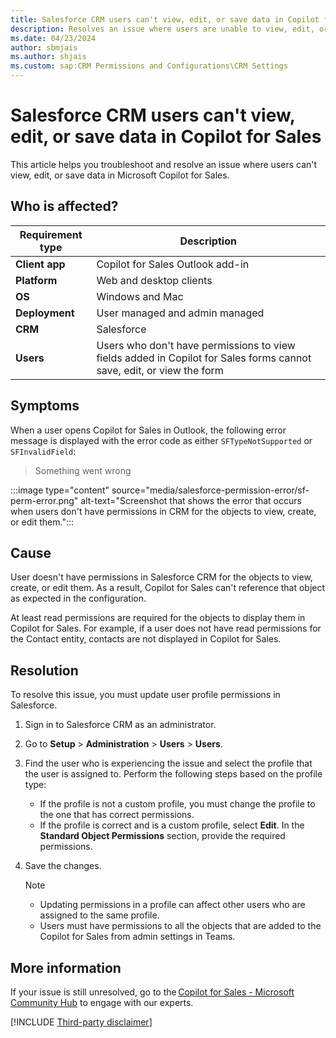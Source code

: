```yaml
---
title: Salesforce CRM users can't view, edit, or save data in Copilot for Sales
description: Resolves an issue where users are unable to view, edit, or save data in Microsoft Copilot for Sales.
ms.date: 04/23/2024
author: sbmjais
ms.author: shjais
ms.custom: sap:CRM Permissions and Configurations\CRM Settings
---
```


# Salesforce CRM users can't view, edit, or save data in Copilot for Sales

This article helps you troubleshoot and resolve an issue where users can't view, edit, or save data in Microsoft Copilot for Sales.

## Who is affected?

| Requirement type |Description  |
|---------|---------|
|**Client app**     |  Copilot for Sales Outlook add-in        |
|**Platform**     | Web and desktop clients         |
|**OS**     | Windows and Mac         |
|**Deployment**     | User managed and admin managed       |
|**CRM**     | Salesforce      |
|**Users**     | Users who don't have permissions to view fields added in Copilot for Sales forms cannot save, edit, or view the form  |

## Symptoms

When a user opens Copilot for Sales in Outlook, the following error message is displayed with the error code as either `SFTypeNotSupported` or `SFInvalidField`:

> Something went wrong

:::image type="content" source="media/salesforce-permission-error/sf-perm-error.png" alt-text="Screenshot that shows the error that occurs when users don't have permissions in CRM for the objects to view, create, or edit them.":::

## Cause

User doesn't have permissions in Salesforce CRM for the objects to view, create, or edit them. As a result, Copilot for Sales can't reference that object as expected in the configuration.

At least read permissions are required for the objects to display them in Copilot for Sales. For example, if a user does not have read permissions for the Contact entity, contacts are not displayed in Copilot for Sales.

## Resolution

To resolve this issue, you must update user profile permissions in Salesforce.

1. Sign in to Salesforce CRM as an administrator.
2. Go to **Setup** > **Administration** > **Users** > **Users**.
3. Find the user who is experiencing the issue and select the profile that the user is assigned to. Perform the following steps based on the profile type:
    - If the profile is not a custom profile, you must change the profile to the one that has correct permissions. 
    - If the profile is correct and is a custom profile, select **Edit**. In the **Standard Object Permissions** section, provide the required permissions.
1. Save the changes.

    > [!NOTE]
    > - Updating permissions in a profile can affect other users who are assigned to the same profile. 
    > - Users must have permissions to all the objects that are added to the Copilot for Sales from admin settings in Teams.

## More information

If your issue is still unresolved, go to the [Copilot for Sales - Microsoft Community Hub](https://techcommunity.microsoft.com/t5/viva-sales/bd-p/VivaSales) to engage with our experts.

[!INCLUDE [Third-party disclaimer](../../includes/third-party-disclaimer.md)]
